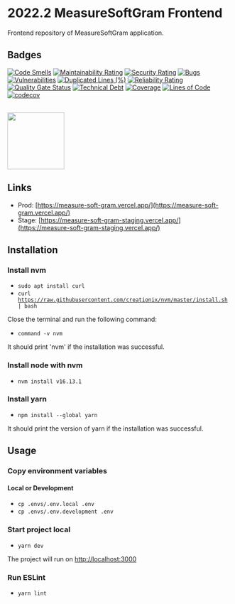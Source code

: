 # 2022.2 MeasureSoftGram Frontend

Frontend repository of MeasureSoftGram application.

## Badges

[![Code Smells](https://sonarcloud.io/api/project_badges/measure?project=fga-eps-mds_2022-2-MeasureSoftGram-Front&metric=code_smells)](https://sonarcloud.io/summary/new_code?id=fga-eps-mds_2022-2-MeasureSoftGram-Front)
[![Maintainability Rating](https://sonarcloud.io/api/project_badges/measure?project=fga-eps-mds_2022-2-MeasureSoftGram-Front&metric=sqale_rating)](https://sonarcloud.io/summary/new_code?id=fga-eps-mds_2022-2-MeasureSoftGram-Front)
[![Security Rating](https://sonarcloud.io/api/project_badges/measure?project=fga-eps-mds_2022-2-MeasureSoftGram-Front&metric=security_rating)](https://sonarcloud.io/summary/new_code?id=fga-eps-mds_2022-2-MeasureSoftGram-Front)
[![Bugs](https://sonarcloud.io/api/project_badges/measure?project=fga-eps-mds_2022-2-MeasureSoftGram-Front&metric=bugs)](https://sonarcloud.io/summary/new_code?id=fga-eps-mds_2022-2-MeasureSoftGram-Front)
[![Vulnerabilities](https://sonarcloud.io/api/project_badges/measure?project=fga-eps-mds_2022-2-MeasureSoftGram-Front&metric=vulnerabilities)](https://sonarcloud.io/summary/new_code?id=fga-eps-mds_2022-2-MeasureSoftGram-Front)
[![Duplicated Lines (%)](https://sonarcloud.io/api/project_badges/measure?project=fga-eps-mds_2022-2-MeasureSoftGram-Front&metric=duplicated_lines_density)](https://sonarcloud.io/summary/new_code?id=fga-eps-mds_2022-2-MeasureSoftGram-Front)
[![Reliability Rating](https://sonarcloud.io/api/project_badges/measure?project=fga-eps-mds_2022-2-MeasureSoftGram-Front&metric=reliability_rating)](https://sonarcloud.io/summary/new_code?id=fga-eps-mds_2022-2-MeasureSoftGram-Front)
[![Quality Gate Status](https://sonarcloud.io/api/project_badges/measure?project=fga-eps-mds_2022-2-MeasureSoftGram-Front&metric=alert_status)](https://sonarcloud.io/summary/new_code?id=fga-eps-mds_2022-2-MeasureSoftGram-Front)
[![Technical Debt](https://sonarcloud.io/api/project_badges/measure?project=fga-eps-mds_2022-2-MeasureSoftGram-Front&metric=sqale_index)](https://sonarcloud.io/summary/new_code?id=fga-eps-mds_2022-2-MeasureSoftGram-Front)
[![Coverage](https://sonarcloud.io/api/project_badges/measure?project=fga-eps-mds_2022-2-MeasureSoftGram-Front&metric=coverage)](https://sonarcloud.io/summary/new_code?id=fga-eps-mds_2022-2-MeasureSoftGram-Front)
[![Lines of Code](https://sonarcloud.io/api/project_badges/measure?project=fga-eps-mds_2022-2-MeasureSoftGram-Front&metric=ncloc)](https://sonarcloud.io/summary/new_code?id=fga-eps-mds_2022-2-MeasureSoftGram-Front)
[![codecov](https://codecov.io/gh/fga-eps-mds/2022-2-MeasureSoftGram-Front/branch/develop/graph/badge.svg?token=9GRTFZ4K28)](https://codecov.io/gh/fga-eps-mds/2022-2-MeasureSoftGram-Front)

<br>

<img src="https://codecov.io/gh/fga-eps-mds/2022-2-MeasureSoftGram-Front/branch/develop/graphs/sunburst.svg?token=9GRTFZ4K28" width="128"/>


## Links

- Prod: [https://measure-soft-gram.vercel.app/](https://measure-soft-gram.vercel.app/)
- Stage: [https://measure-soft-gram-staging.vercel.app/](https://measure-soft-gram-staging.vercel.app/)

## Installation

### Install nvm

* <code>sudo apt install curl </code>
* <code>curl https://raw.githubusercontent.com/creationix/nvm/master/install.sh | bash </code>

Close the terminal and run the following command:
* <code>command -v nvm</code>

It should print 'nvm' if the installation was successful.

### Install node with nvm

* <code>nvm install v16.13.1</code>

### Install yarn

* <code>npm install --global yarn</code>

It should print the version of yarn if the installation was successful.

## Usage

### Copy environment variables

#### Local or Development
* <code>cp .envs/.env.local .env </code>
* <code>cp .envs/.env.development .env </code>

### Start project local

* <code>yarn dev</code>

The project will run on [http://localhost:3000](http://localhost:3000)

### Run ESLint
* <code>yarn lint</code>
